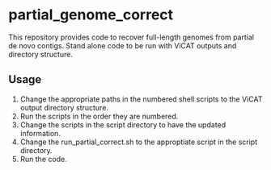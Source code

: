 # partial_genome_correct
This repository provides code to recover full-length genomes from partial de novo contigs. Stand alone code to be run with ViCAT outputs and directory structure.

## Usage

1. Change the appropriate paths in the numbered shell scripts to the ViCAT output directory structure.
2. Run the scripts in the order they are numbered.
3. Change the scripts in the script directory to have the updated information.
4. Change the run_partial_correct.sh to the approptiate script in the script directory.
5. Run the code.
    
